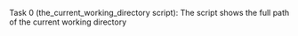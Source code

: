 Task 0 (the_current_working_directory script): The script shows the full path of the current working directory
